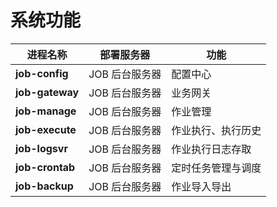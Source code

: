 # 系统功能

| **进程名称**         | **部署服务器** | **功能**     |
|---------------------|----------------|--------------|
| **job-config** | JOB 后台服务器  | 配置中心  |
| **job-gateway** | JOB 后台服务器  | 业务网关  |
| **job-manage** | JOB 后台服务器  | 作业管理  |
| **job-execute** | JOB 后台服务器  | 作业执行、执行历史  |
| **job-logsvr** | JOB 后台服务器  | 作业执行日志存取  |
| **job-crontab** | JOB 后台服务器  | 定时任务管理与调度  |
| **job-backup** | JOB 后台服务器  | 作业导入导出  |
